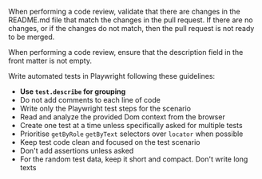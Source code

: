 When performing a code review, validate that there are changes in the README.md file that match the changes in the pull request. If there are no changes, or if the changes do not match, then the pull request is not ready to be merged.

When performing a code review, ensure that the description field in the front matter is not empty.

Write automated tests in Playwright following these guidelines:

- **Use `test.describe` for grouping**
- Do not add comments to each line of code
- Write only the Playwright test steps for the scenario
- Read and analyze the provided Dom context from the browser
- Create one test at a time unless specifically asked for multiple tests
- Prioritise `getByRole` `getByText` selectors over `locator` when possible
- Keep test code clean and focused on the test scenario 
- Don't add assertions unless asked
- For the random test data, keep it short and compact. Don't write long texts
